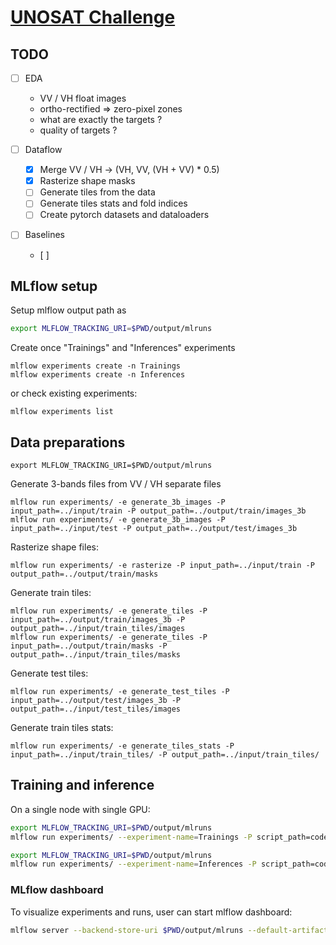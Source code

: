 # [UNOSAT Challenge](https://challenge.phi-unet.com/)


## TODO

* [ ] EDA
    - VV / VH float images
    - ortho-rectified => zero-pixel zones
    - what are exactly the targets ?
    - quality of targets ?

* [ ] Dataflow
    * [x] Merge VV / VH -> (VH, VV, (VH + VV) * 0.5)
    * [x] Rasterize shape masks
    * [ ] Generate tiles from the data
    * [ ] Generate tiles stats and fold indices
    * [ ] Create pytorch datasets and dataloaders 

* [ ] Baselines
    * [ ]

## MLflow setup

Setup mlflow output path as 
```bash
export MLFLOW_TRACKING_URI=$PWD/output/mlruns
```

Create once "Trainings" and "Inferences" experiments
```
mlflow experiments create -n Trainings
mlflow experiments create -n Inferences
```
or check existing experiments:
```
mlflow experiments list
```

## Data preparations

```
export MLFLOW_TRACKING_URI=$PWD/output/mlruns
```

Generate 3-bands files from VV / VH separate files
```
mlflow run experiments/ -e generate_3b_images -P input_path=../input/train -P output_path=../output/train/images_3b
mlflow run experiments/ -e generate_3b_images -P input_path=../input/test -P output_path=../output/test/images_3b
```

Rasterize shape files:
```
mlflow run experiments/ -e rasterize -P input_path=../input/train -P output_path=../output/train/masks
```

Generate train tiles:
```
mlflow run experiments/ -e generate_tiles -P input_path=../output/train/images_3b -P output_path=../input/train_tiles/images
mlflow run experiments/ -e generate_tiles -P input_path=../output/train/masks -P output_path=../input/train_tiles/masks
```

Generate test tiles:
```
mlflow run experiments/ -e generate_test_tiles -P input_path=../output/test/images_3b -P output_path=../input/test_tiles/images
```

Generate train tiles stats:
```
mlflow run experiments/ -e generate_tiles_stats -P input_path=../input/train_tiles/ -P output_path=../input/train_tiles/
```


## Training and inference

On a single node with single GPU:

```bash
export MLFLOW_TRACKING_URI=$PWD/output/mlruns
mlflow run experiments/ --experiment-name=Trainings -P script_path=code/scripts/training.py -P config_path=configs/train/XXX.py
```

```bash
export MLFLOW_TRACKING_URI=$PWD/output/mlruns
mlflow run experiments/ --experiment-name=Inferences -P script_path=code/scripts/inference.py -P config_path=configs/inference/XXX.py
```

### MLflow dashboard

To visualize experiments and runs, user can start mlflow dashboard:

```bash
mlflow server --backend-store-uri $PWD/output/mlruns --default-artifact-root $PWD/output/mlruns -p 6026 -h 0.0.0.0
```

